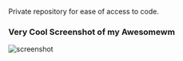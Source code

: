 
Private repository for ease of access to code.

### Very Cool Screenshot of my Awesomewm
![screenshot](./.config/awesome/2d_theme/screenshot.png "Woaa, Amazing!")

